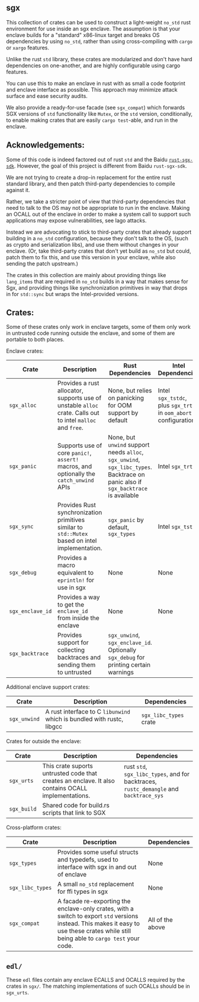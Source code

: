 ## sgx

This collection of crates can be used to construct a light-weight `no_std` rust
environment for use inside an sgx enclave. The assumption is that your enclave
builds for a "standard" x86-linux target and breaks OS dependencies by using `no_std`,
rather than using cross-compiling with `cargo` or `xargo` features.

Unlike the rust `std` library, these crates are modularized and don't have hard
dependencies on one-another, and are highly configurable using cargo features.

You can use this to make an enclave in rust with as small a code footprint and
enclave interface as possible. This approach may minimize attack surface and
ease security audits.

We also provide a ready-for-use facade (see `sgx_compat`) which forwards SGX versions
of `std` functionality like `Mutex`, or the `std` version, conditionally, to enable
making crates that are easily `cargo test`-able, and run in the enclave.

Acknowledgements:
-----------------

Some of this code is indeed factored out of rust `std` and the Baidu [`rust-sgx-sdk`](https://github.com/baidu/rust-sgx-sdk).
However, the goal of this project is different from Baidu `rust-sgx-sdk`.

We are not trying to create a drop-in replacement for the entire rust standard library,
and then patch third-party dependencies to compile against it.

Rather, we take a stricter point of view that third-party dependencies that need to talk to the
OS may not be appropriate to run in the enclave. Making an OCALL out of the
enclave in order to make a system call to support such applications may expose
vulnerabilities, see Iago attacks.

Instead we are advocating to stick to third-party crates that already
support building in a `no_std` configuration, because they don't talk to the OS,
(such as crypto and serialization libs), and use them without changes in
your enclave. (Or, take third-party crates that don't yet build as `no_std` but
could, patch them to fix this, and use this version in your enclave, while also
sending the patch upstream.)

The crates in this collection are mainly about providing things like `lang_items`
that are required in `no_std` builds in a way that makes sense for Sgx, and providing
things like synchronization primitives in way that drops in for `std::sync`
but wraps the Intel-provided versions.

Crates:
----------------------------

Some of these crates only work in enclave targets, some of them only work
in untrusted code running outside the enclave, and some of them are portable
to both places.

Enclave crates:

| Crate       | Description | Rust Dependencies | Intel Dependencies |
| ----------- | ----------- | ------------      | -----------        |
| `sgx_alloc` | Provides a rust allocator, supports use of unstable `alloc` crate. Calls out to intel `malloc` and `free`. | None, but relies on panicking for OOM support by default | Intel `sgx_tstdc`, plus `sgx_trts` in `oom_abort` configuration |
| `sgx_panic` | Supports use of core `panic!`, `assert!` macros, and optionally the `catch_unwind` APIs | None, but `unwind` support needs `alloc`, `sgx_unwind`, `sgx_libc_types`. Backtrace on panic also if `sgx_backtrace` is available | Intel `sgx_trts` |
| `sgx_sync`  | Provides Rust synchronization primitives similar to `std::Mutex` based on intel implementation. | `sgx_panic` by default, `sgx_types` | Intel `sgx_tstdc` |
| `sgx_debug` | Provides a macro equivalent to `eprintln!` for use in sgx | None | None |
| `sgx_enclave_id` | Provides a way to get the `enclave_id` from inside the enclave | None | None |
| `sgx_backtrace` | Provides support for collecting backtraces and sending them to untrusted | `sgx_unwind`, `sgx_enclave_id`. Optionally `sgx_debug` for printing certain warnings |

Additional enclave support crates:

| Crate       | Description | Dependencies |
| ----------- | ----------- | ------------ |
| `sgx_unwind` | A rust interface to C `libunwind` which is bundled with rustc, libgcc | `sgx_libc_types` crate |

Crates for outside the enclave:

| Crate     | Description | Dependencies |
| --------- |------------ | ------------ |
| `sgx_urts` | This crate suports untrusted code that creates an enclave. It also contains OCALL implementations. | rust `std`, `sgx_libc_types`, and for backtraces, `rustc_demangle` and `backtrace_sys` |
| `sgx_build` | Shared code for build.rs scripts that link to SGX | |

Cross-platform crates:

| Crate       | Description | Dependencies |
| ----------- | ----------- | ------------ |
| `sgx_types` | Provides some useful structs and typedefs, used to interface with sgx in and out of enclave | None |
| `sgx_libc_types` | A small `no_std` replacement for ffi types in sgx | None |
| `sgx_compat` | A facade re-exporting the enclave-only crates, with a switch to export `std` versions instead. This makes it easy to use these crates while still being able to `cargo test` your code. | All of the above |

`edl/`
---------------

These `edl` files contain any enclave ECALLS and OCALLS required by the crates
in `sgx/`.
The matching implementations of such OCALLs should be in `sgx_urts`.
